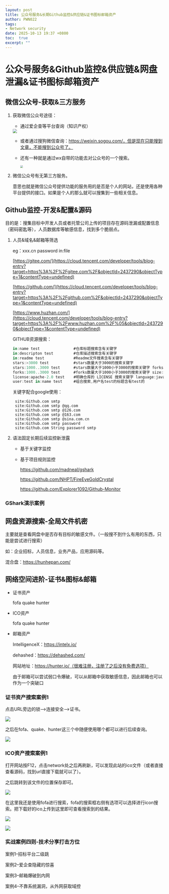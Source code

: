 ```yaml
---
layout: post
title: 公众号服务&长期Github监控&供应链&证书图标邮箱资产
author: PWN022
tags:
- Network security
date: 2025-10-13 19:37 +0800
toc:  true
excerpt: ""
---
```


# 公众号服务&Github监控&供应链&网盘泄漏&证书图标邮箱资产

## 微信公众号-获取&三方服务

1. 获取微信公众号途径：

   - 通过爱企查等平台查询（知识产权）

   <img src="https://cdn.jsdelivr.net/gh/PWN022/0x00@main/NetSecurity/My_screenshot/21-01.png" style="zoom: 80%;" />

   - 或者通过搜狗微信查询：https://weixin.sogou.com/，但是现在只能搜到文章，不能搜到公众号了。

   - 还有一种就是通过wx自带的功能去对公众号的一个搜索。

     <img src="https://cdn.jsdelivr.net/gh/PWN022/0x00@main/NetSecurity/My_screenshot/21-02.jpg" style="zoom: 50%;" />

2. 微信公众号有无第三方服务。

   意思也就是微信公众号提供功能的服务用的是否是个人的网站，还是使用各种平台提供的接口。如果是个人的那么就可以搜集到一些相关信息。

## Github监控-开发&配置&源码

目的是：搜集目标中开发人员或者托管公司上传的项目存在源码泄漏或配置信息（密码密匙等），人员数据库等敏感信息，找到多个脆弱点。

1. 人员&域名&邮箱等筛选

   eg：xxx.cn password in:file

   [https://gitee.com/](https://cloud.tencent.com/developer/tools/blog-entry?target=https%3A%2F%2Fgitee.com%2F&objectId=2437290&objectType=1&contentType=undefined)

   [https://github.com/](https://cloud.tencent.com/developer/tools/blog-entry?target=https%3A%2F%2Fgithub.com%2F&objectId=2437290&objectType=1&contentType=undefined)

   [https://www.huzhan.com/](https://cloud.tencent.com/developer/tools/blog-entry?target=https%3A%2F%2Fwww.huzhan.com%2F%05&objectId=2437290&objectType=1&contentType=undefined)

   GITHUB资源搜索：

   ```javascript
   in:name test               #仓库标题搜索含有关键字 
   in:descripton test         #仓库描述搜索含有关键字 
   in:readme test             #Readme文件搜素含有关键字 
   stars:>3000 test           #stars数量大于3000的搜索关键字 
   stars:1000..3000 test      #stars数量大于1000小于3000的搜索关键字 forks:>1000 test           #forks数量大于1000的搜索关键字 
   forks:1000..3000 test      #forks数量大于1000小于3000的搜索关键字 size:>=5000 test           #指定仓库大于5000k(5M)的搜索关键字 pushed:>2019-02-12 test    #发布时间大于2019-02-12的搜索关键字 created:>2019-02-12 test   #创建时间大于2019-02-12的搜索关键字 user:test                  #用户名搜素 
   license:apache-2.0 test    #明确仓库的 LICENSE 搜索关键字 language:java test         #在java语言的代码中搜索关键字 
   user:test in:name test     #组合搜索,用户名test的标题含有test的
   ```

   关键字配合google使用：

   ```
    site:Github.com smtp
    site:Github.com smtp @qq.com
    site:Github.com smtp @126.com
    site:Github.com smtp @163.com
    site:Github.com smtp @sina.com.cn
    site:Github.com smtp password
    site:Github.com String password smtp
   ```

2. 语法固定长期后续监控新泄露

   - 基于关键字监控

   - 基于项目规则监控

     https://github.com/madneal/gshark

     https://github.com/NHPT/FireEyeGoldCrystal

     https://github.com/Explorer1092/Github-Monitor

### GShark演示案例



## 网盘资源搜索-全局文件机密

主要就是查看网盘中是否存有目标的敏感文件。（一般搜不到什么有用的东西，只能是尝试进行搜索）

如：企业招标，人员信息，业务产品，应用源码等。

混合盘：https://hunhepan.com/

## 网络空间进阶-证书&图标&邮箱

- 证书资产

  fofa quake hunter

- ICO资产

  fofa quake hunter

- 邮箱资产

  IntelligenceX：https://intelx.io/

  dehashed：https://dehashed.com/

  网站地址：https://hunter.io/（很难注册，注册了之后没有免费选项）

  由于邮箱可以尝试弱口令爆破，可以从邮箱中获取敏感信息，因此邮箱也可以作为一个突破口

### 证书资产搜索案例1

点击URL旁边的锁—>连接安全—>证书。

![](https://cdn.jsdelivr.net/gh/PWN022/0x00@main/NetSecurity/My_screenshot/21-02.png)

之后在fofa、quake、hunter这三个中随便使用哪个都可以进行后续查询。

![](https://cdn.jsdelivr.net/gh/PWN022/0x00@main/NetSecurity/My_screenshot/21-03.png)

### ICO资产搜索案例1

打开网站按F12，点击network处之后再刷新，可以发现此站的ico文件（或者直接查看源码，找到url直接下载就可以了）。

之后跳转到该文件的位置保存即可。

![](https://cdn.jsdelivr.net/gh/PWN022/0x00@main/NetSecurity/My_screenshot/21-04.png)

在这里我还是使用fofa进行搜索，fofa的搜索框右侧有选项可以选择进行icon搜索。把下载好的ico上传到这里即可查看搜索到的结果。

![](https://cdn.jsdelivr.net/gh/PWN022/0x00@main/NetSecurity/My_screenshot/21-05.png)

![](https://cdn.jsdelivr.net/gh/PWN022/0x00@main/NetSecurity/My_screenshot/21-06.png)

### 实战案例四则-技术分享打击方位

案例1–招标平台二级跳

案例2–爱企查隐藏的惊喜

案例3–邮箱爆破到内网

案例4–不靠系统漏洞，从外网获取域控